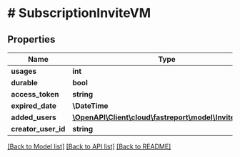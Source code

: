 # # SubscriptionInviteVM

## Properties

Name | Type | Description | Notes
------------ | ------------- | ------------- | -------------
**usages** | **int** |  | [optional]
**durable** | **bool** |  | [optional]
**access_token** | **string** |  | [optional]
**expired_date** | **\DateTime** |  | [optional]
**added_users** | [**\OpenAPI\Client\cloud\fastreport\model\InvitedUser[]**](InvitedUser.md) |  | [optional]
**creator_user_id** | **string** |  | [optional]

[[Back to Model list]](../../README.md#models) [[Back to API list]](../../README.md#endpoints) [[Back to README]](../../README.md)
